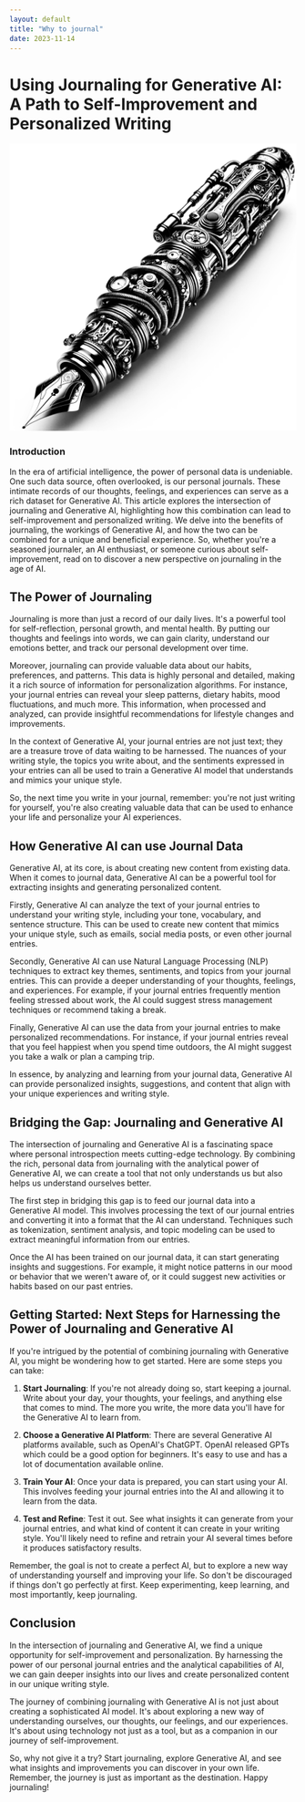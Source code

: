 ```yaml
---
layout: default
title: "Why to journal"
date: 2023-11-14
---
```


# Using Journaling for Generative AI: A Path to Self-Improvement and Personalized Writing

![Pen](/assets/IMG_7594.jpeg)

### Introduction

In the era of artificial intelligence, the power of personal data is undeniable. One such data source, often overlooked, is our personal journals. These intimate records of our thoughts, feelings, and experiences can serve as a rich dataset for Generative AI. This article explores the intersection of journaling and Generative AI, highlighting how this combination can lead to self-improvement and personalized writing. We delve into the benefits of journaling, the workings of Generative AI, and how the two can be combined for a unique and beneficial experience. So, whether you're a seasoned journaler, an AI enthusiast, or someone curious about self-improvement, read on to discover a new perspective on journaling in the age of AI.

## The Power of Journaling

Journaling is more than just a record of our daily lives. It's a powerful tool for self-reflection, personal growth, and mental health. By putting our thoughts and feelings into words, we can gain clarity, understand our emotions better, and track our personal development over time.

Moreover, journaling can provide valuable data about our habits, preferences, and patterns. This data is highly personal and detailed, making it a rich source of information for personalization algorithms. For instance, your journal entries can reveal your sleep patterns, dietary habits, mood fluctuations, and much more. This information, when processed and analyzed, can provide insightful recommendations for lifestyle changes and improvements.

In the context of Generative AI, your journal entries are not just text; they are a treasure trove of data waiting to be harnessed. The nuances of your writing style, the topics you write about, and the sentiments expressed in your entries can all be used to train a Generative AI model that understands and mimics your unique style.

So, the next time you write in your journal, remember: you're not just writing for yourself, you're also creating valuable data that can be used to enhance your life and personalize your AI experiences.

## How Generative AI can use Journal Data

Generative AI, at its core, is about creating new content from existing data. When it comes to journal data, Generative AI can be a powerful tool for extracting insights and generating personalized content.

Firstly, Generative AI can analyze the text of your journal entries to understand your writing style, including your tone, vocabulary, and sentence structure. This can be used to create new content that mimics your unique style, such as emails, social media posts, or even other journal entries.

Secondly, Generative AI can use Natural Language Processing (NLP) techniques to extract key themes, sentiments, and topics from your journal entries. This can provide a deeper understanding of your thoughts, feelings, and experiences. For example, if your journal entries frequently mention feeling stressed about work, the AI could suggest stress management techniques or recommend taking a break.

Finally, Generative AI can use the data from your journal entries to make personalized recommendations. For instance, if your journal entries reveal that you feel happiest when you spend time outdoors, the AI might suggest you take a walk or plan a camping trip.

In essence, by analyzing and learning from your journal data, Generative AI can provide personalized insights, suggestions, and content that align with your unique experiences and writing style.

## Bridging the Gap: Journaling and Generative AI

The intersection of journaling and Generative AI is a fascinating space where personal introspection meets cutting-edge technology. By combining the rich, personal data from journaling with the analytical power of Generative AI, we can create a tool that not only understands us but also helps us understand ourselves better.

The first step in bridging this gap is to feed our journal data into a Generative AI model. This involves processing the text of our journal entries and converting it into a format that the AI can understand. Techniques such as tokenization, sentiment analysis, and topic modeling can be used to extract meaningful information from our entries.

Once the AI has been trained on our journal data, it can start generating insights and suggestions. For example, it might notice patterns in our mood or behavior that we weren't aware of, or it could suggest new activities or habits based on our past entries.

## Getting Started: Next Steps for Harnessing the Power of Journaling and Generative AI

If you're intrigued by the potential of combining journaling with Generative AI, you might be wondering how to get started. Here are some steps you can take:

1. **Start Journaling**: If you're not already doing so, start keeping a journal. Write about your day, your thoughts, your feelings, and anything else that comes to mind. The more you write, the more data you'll have for the Generative AI to learn from.

2. **Choose a Generative AI Platform**: There are several Generative AI platforms available, such as OpenAI's ChatGPT. OpenAI released GPTs which could be a good option for beginners. It's easy to use and has a lot of documentation available online.

3. **Train Your AI**: Once your data is prepared, you can start using your AI. This involves feeding your journal entries into the AI and allowing it to learn from the data.

4. **Test and Refine**: Test it out. See what insights it can generate from your journal entries, and what kind of content it can create in your writing style. You'll likely need to refine and retrain your AI several times before it produces satisfactory results.

Remember, the goal is not to create a perfect AI, but to explore a new way of understanding yourself and improving your life. So don't be discouraged if things don't go perfectly at first. Keep experimenting, keep learning, and most importantly, keep journaling.

## Conclusion

In the intersection of journaling and Generative AI, we find a unique opportunity for self-improvement and personalization. By harnessing the power of our personal journal entries and the analytical capabilities of AI, we can gain deeper insights into our lives and create personalized content in our unique writing style.

The journey of combining journaling with Generative AI is not just about creating a sophisticated AI model. It's about exploring a new way of understanding ourselves, our thoughts, our feelings, and our experiences. It's about using technology not just as a tool, but as a companion in our journey of self-improvement.

So, why not give it a try? Start journaling, explore Generative AI, and see what insights and improvements you can discover in your own life. Remember, the journey is just as important as the destination. Happy journaling!
